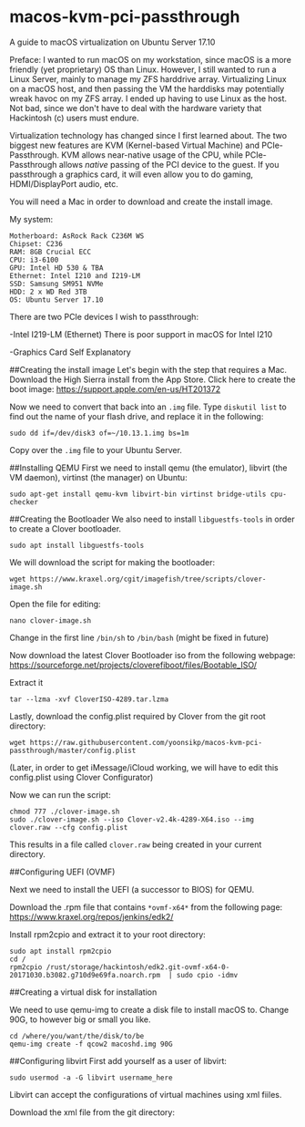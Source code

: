 # macos-kvm-pci-passthrough
A guide to macOS virtualization on Ubuntu Server 17.10

Preface: I wanted to run macOS on my workstation, since macOS is a more friendly (yet proprietary) OS than Linux. However, I still wanted to run a Linux Server, mainly to manage my ZFS harddrive array. Virtualizing Linux on a macOS host, and then passing the VM the harddisks may potentially wreak havoc on my ZFS array. I ended up having to use Linux as the host. Not bad, since we don't have to deal with the hardware variety that Hackintosh (c) users must endure.

Virtualization technology has changed since I first learned about. The two biggest new features are KVM (Kernel-based Virtual Machine) and PCIe-Passthrough. KVM allows near-native usage of the CPU, while PCIe-Passthrough allows *native* passing of the PCI device to the guest. If you passthrough a graphics card, it will even allow you to do gaming, HDMI/DisplayPort audio, etc. 

You will need a Mac in order to download and create the install image.


My system: 
```
Motherboard: AsRock Rack C236M WS
Chipset: C236
RAM: 8GB Crucial ECC
CPU: i3-6100
GPU: Intel HD 530 & TBA
Ethernet: Intel I210 and I219-LM
SSD: Samsung SM951 NVMe
HDD: 2 x WD Red 3TB
OS: Ubuntu Server 17.10
```
There are two PCIe devices I wish to passthrough:

-Intel I219-LM (Ethernet)
There is poor support in macOS for Intel I210

-Graphics Card
Self Explanatory

##Creating the install image
Let's begin with the step that requires a Mac.
Download the High Sierra install from the App Store.
Click here to create the boot image: https://support.apple.com/en-us/HT201372

Now we need to convert that back into an `.img` file.
Type `diskutil list` to find out the name of your flash drive, and replace it in the following:
```
sudo dd if=/dev/disk3 of=~/10.13.1.img bs=1m
```
Copy over the `.img` file to your Ubuntu Server.


##Installing QEMU
First we need to install qemu (the emulator), libvirt (the VM daemon), virtinst (the manager) on Ubuntu:
```sudo apt install qemu 
sudo apt-get install qemu-kvm libvirt-bin virtinst bridge-utils cpu-checker
```

##Creating the Bootloader
We also need to install `libguestfs-tools` in order to create a Clover bootloader.
```
sudo apt install libguestfs-tools
```

We will download the script for making the bootloader:
```
wget https://www.kraxel.org/cgit/imagefish/tree/scripts/clover-image.sh
```
Open the file for editing:
```
nano clover-image.sh
```
Change in the first line `/bin/sh` to `/bin/bash` (might be fixed in future)

Now download the latest Clover Bootloader iso from the following webpage:
https://sourceforge.net/projects/cloverefiboot/files/Bootable_ISO/

Extract it
```
tar --lzma -xvf CloverISO-4289.tar.lzma
```

Lastly, download the config.plist required by Clover from the git root directory:

```
wget https://raw.githubusercontent.com/yoonsikp/macos-kvm-pci-passthrough/master/config.plist
```
(Later, in order to get iMessage/iCloud working, we will have to edit this config.plist using Clover Configurator)

Now we can run the script:
```
chmod 777 ./clover-image.sh
sudo ./clover-image.sh --iso Clover-v2.4k-4289-X64.iso --img clover.raw --cfg config.plist
```
This results in a file called `clover.raw` being created in your current directory.


##Configuring UEFI (OVMF)


Next we need to install the UEFI (a successor to BIOS) for QEMU.

Download the .rpm file that contains `*ovmf-x64*` from the following page:
https://www.kraxel.org/repos/jenkins/edk2/

Install rpm2cpio and extract it to your root directory:

```
sudo apt install rpm2cpio
cd /
rpm2cpio /rust/storage/hackintosh/edk2.git-ovmf-x64-0-20171030.b3082.g710d9e69fa.noarch.rpm  | sudo cpio -idmv
```

##Creating a virtual disk for installation

We need to use qemu-img to create a disk file to install macOS to. Change 90G, to however big or small you like.

```
cd /where/you/want/the/disk/to/be
qemu-img create -f qcow2 macoshd.img 90G
```


##Configuring libvirt
First add yourself as a user of libvirt:
```
sudo usermod -a -G libvirt username_here
```
Libvirt can accept the configurations of virtual machines using xml fiiles.

Download the xml file from the git directory:



